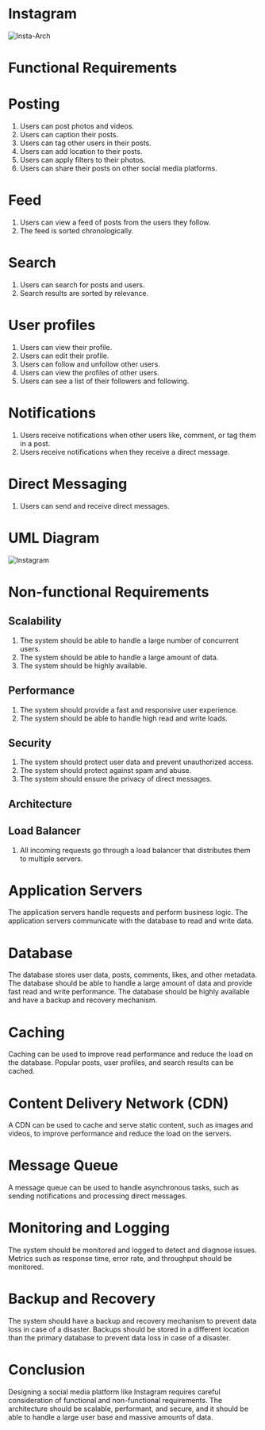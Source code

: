 # Instagram

![Insta-Arch](https://user-images.githubusercontent.com/11393142/232363199-d79ae8b8-f12a-40ff-9445-35397d917468.png)
 
# Functional Requirements
# Posting
1. Users can post photos and videos.
2. Users can caption their posts.
3. Users can tag other users in their posts.
4. Users can add location to their posts.
5. Users can apply filters to their photos.
6. Users can share their posts on other social media platforms.

# Feed
1. Users can view a feed of posts from the users they follow.
2. The feed is sorted chronologically.

# Search
1. Users can search for posts and users.
2. Search results are sorted by relevance.

# User profiles
1. Users can view their profile.
2. Users can edit their profile.
3. Users can follow and unfollow other users.
4. Users can view the profiles of other users.
5. Users can see a list of their followers and following.

# Notifications
1. Users receive notifications when other users like, comment, or tag them in a post.
2. Users receive notifications when they receive a direct message.

# Direct Messaging
1. Users can send and receive direct messages.

# UML Diagram

![Instagram](https://user-images.githubusercontent.com/11393142/232362865-7e37db36-905a-4b65-ae5c-a6e102bdc396.png)

# Non-functional Requirements
## Scalability
1. The system should be able to handle a large number of concurrent users.
2. The system should be able to handle a large amount of data.
3. The system should be highly available.
## Performance
1. The system should provide a fast and responsive user experience.
2. The system should be able to handle high read and write loads.
## Security
1. The system should protect user data and prevent unauthorized access.
2. The system should protect against spam and abuse.
3. The system should ensure the privacy of direct messages.
## Architecture
## Load Balancer
1. All incoming requests go through a load balancer that distributes them to multiple servers.
# Application Servers
The application servers handle requests and perform business logic.
The application servers communicate with the database to read and write data.
# Database
The database stores user data, posts, comments, likes, and other metadata.
The database should be able to handle a large amount of data and provide fast read and write performance.
The database should be highly available and have a backup and recovery mechanism.
# Caching
Caching can be used to improve read performance and reduce the load on the database.
Popular posts, user profiles, and search results can be cached.
# Content Delivery Network (CDN)
A CDN can be used to cache and serve static content, such as images and videos, to improve performance and reduce the load on the servers.
# Message Queue
A message queue can be used to handle asynchronous tasks, such as sending notifications and processing direct messages.
# Monitoring and Logging
The system should be monitored and logged to detect and diagnose issues.
Metrics such as response time, error rate, and throughput should be monitored.
# Backup and Recovery
The system should have a backup and recovery mechanism to prevent data loss in case of a disaster.
Backups should be stored in a different location than the primary database to prevent data loss in case of a disaster.
# Conclusion
Designing a social media platform like Instagram requires careful consideration of functional and non-functional requirements. The architecture should be scalable, performant, and secure, and it should be able to handle a large user base and massive amounts of data.
